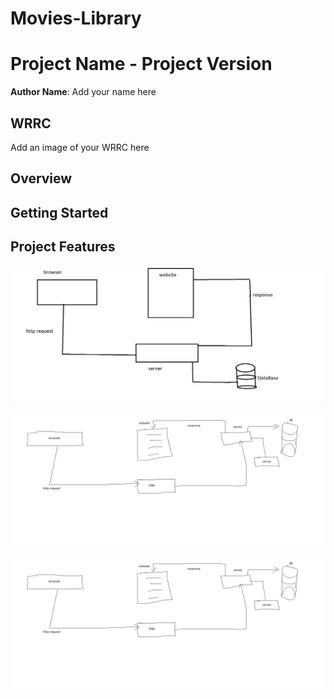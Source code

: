 # Movies-Library
# Project Name - Project Version

**Author Name**: Add your name here

## WRRC
Add an image of your WRRC here

## Overview

## Getting Started
<!-- What are the steps that a user must take in order to build this app on their own machine and get it running? -->

## Project Features
<!-- What are the features included in you app -->


![Alt text](img/pic3.png)


![Alt text](img/pic.png)

![Alt text](./img/pic.png)

